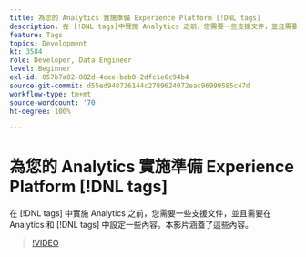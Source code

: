 ```yaml
---
title: 為您的 Analytics 實施準備 Experience Platform [!DNL tags]
description: 在 [!DNL tags]中實施 Analytics 之前，您需要一些支援文件，並且需要在 Analytics 和 [!DNL tags]中設定一些內容。本影片涵蓋了這些內容。
feature: Tags
topics: Development
kt: 3584
role: Developer, Data Engineer
level: Beginner
exl-id: 057b7a82-882d-4cee-beb0-2dfc1e6c94b4
source-git-commit: d55ed948736144c2789624072eac96999585c47d
workflow-type: tm+mt
source-wordcount: '70'
ht-degree: 100%

---
```


# 為您的 Analytics 實施準備 Experience Platform [!DNL tags]

在 [!DNL tags] 中實施 Analytics 之前，您需要一些支援文件，並且需要在 Analytics 和 [!DNL tags] 中設定一些內容。本影片涵蓋了這些內容。

>[!VIDEO](https://video.tv.adobe.com/v/3429969/?quality=12&learn=on&captions=chi_hant)
